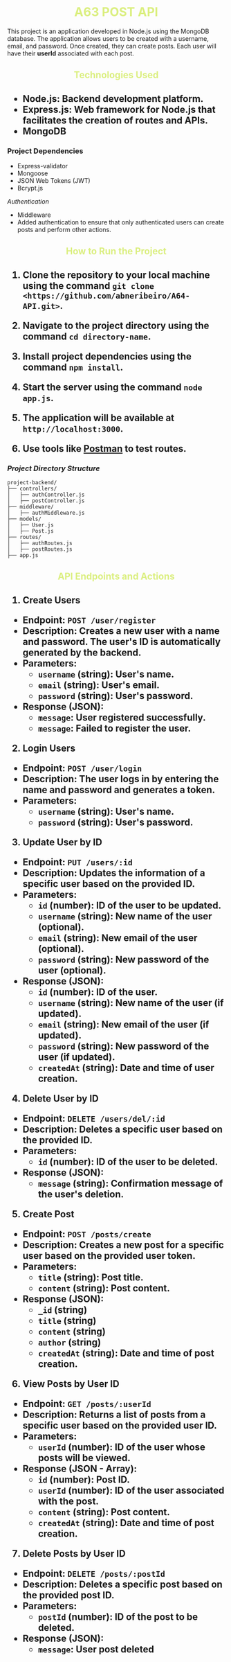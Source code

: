   <h1 style ="text-align: center; color:#DBEF80; font-weight: bold;">A63 POST API</h1>
    
This project is an application developed in Node.js using the MongoDB database. The application allows users to be created with a username, email, and password. Once created, they can create posts. Each user will have their **userId** associated with each post.

  <h2 style ="text-align: center; color:#DBEF80;font-weight: bold;">Technologies Used<h2>

- Node.js: Backend development platform.
- Express.js: Web framework for Node.js that facilitates the creation of routes and APIs.
- MongoDB

### Project Dependencies

- Express-validator
- Mongoose
- JSON Web Tokens (JWT)
- Bcrypt.js

*Authentication*

- Middleware
- Added authentication to ensure that only authenticated users can create posts and perform other actions.

 <h2 style ="text-align: center; color:#DBEF80;font-weight: bold;">How to Run the Project<h2>

1. Clone the repository to your local machine using the command `git clone <https://github.com/abneribeiro/A64-API.git>`.

2. Navigate to the project directory using the command `cd directory-name`.

3. Install project dependencies using the command `npm install`.

4. Start the server using the command `node app.js`.

5. The application will be available at `http://localhost:3000`.

6. Use tools like [Postman](https://www.postman.com/) to test routes.

### *Project Directory Structure*

```
project-backend/
├── controllers/
│   ├── authController.js
│   ├── postController.js
├── middleware/
│   ├── authMiddleware.js
├── models/
│   ├── User.js
│   ├── Post.js
├── routes/
│   ├── authRoutes.js
│   ├── postRoutes.js
├── app.js
```

 <h2 style ="text-align: center; color:#DBEF80;font-weight: bold;">API Endpoints and Actions<h2>

1. Create Users

- Endpoint: `POST /user/register`
- Description: Creates a new user with a name and password. The user's ID is automatically generated by the backend.
- Parameters:
  - `username` (string): User's name.
  - `email` (string): User's email.
  - `password` (string): User's password.
- Response (JSON):
  - `message`: User registered successfully.
  - `message`: Failed to register the user.

2. Login Users

- Endpoint: `POST /user/login`
- Description: The user logs in by entering the name and password and generates a token.
- Parameters:
  - `username` (string): User's name.
  - `password` (string): User's password.

3. Update User by ID

- Endpoint: `PUT /users/:id`
- Description: Updates the information of a specific user based on the provided ID.
- Parameters:
  - `id` (number): ID of the user to be updated.
  - `username` (string): New name of the user (optional).
  - `email` (string): New email of the user (optional).
  - `password` (string): New password of the user (optional).
- Response (JSON):
  - `id` (number): ID of the user.
  - `username` (string): New name of the user (if updated).
  - `email` (string): New email of the user (if updated).
  - `password` (string): New password of the user (if updated).
  - `createdAt` (string): Date and time of user creation.

4. Delete User by ID

- Endpoint: `DELETE /users/del/:id`
- Description: Deletes a specific user based on the provided ID.
- Parameters:
  - `id` (number): ID of the user to be deleted.
- Response (JSON):
  - `message` (string): Confirmation message of the user's deletion.

5. Create Post

- Endpoint: `POST /posts/create`
- Description: Creates a new post for a specific user based on the provided user token.
- Parameters:
  - `title` (string): Post title.
  - `content` (string): Post content.
- Response (JSON):
  - `_id` (string)
  - `title` (string)
  - `content` (string)
  - `author` (string)
  - `createdAt` (string): Date and time of post creation.

6. View Posts by User ID

- Endpoint: `GET /posts/:userId`
- Description: Returns a list of posts from a specific user based on the provided user ID.
- Parameters:
  - `userId` (number): ID of the user whose posts will be viewed.
- Response (JSON - Array):
  - `id` (number): Post ID.
  - `userId` (number): ID of the user associated with the post.
  - `content` (string): Post content.
  - `createdAt` (string): Date and time of post creation.

7. Delete Posts by User ID

- Endpoint: `DELETE /posts/:postId`
- Description: Deletes a specific post based on the provided post ID.
- Parameters:
  - `postId` (number): ID of the post to be deleted.
- Response (JSON):
  - `message`: User post deleted

